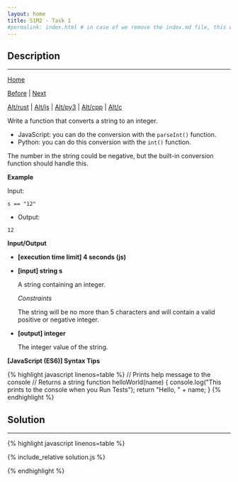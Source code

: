 ```yaml
---
layout: home
title: S1M2 - Task 1
#permalink: index.html # in case of we remove the index.md file, this doc will be the index page
---
```


<div class="row">
<div class="columnStmt" markdown="1">

## Description
------

[Home](../README.md)

[Before](../S1M1_Task_6/README.md) | [Next](../S1M2_Task_2/README.md)

[Alt/rust](./Alt_rust/README.md) | [Alt/js](./Alt_js/README.html) | [Alt/py3](./Alt_py3/README.md) | [Alt/cpp](./Alt_cpp/README.md) | [Alt/c](./Alt_c/README.md)

Write a function that converts a string to an integer.

-   JavaScript: you can do the conversion with the `parseInt()` function.
-   Python: you can do this conversion with the `int()` function.

The number in the string could be negative, but the built-in conversion function should handle this.

**Example**

Input:
```
s == "12"
```
-   Output:
```
12
```

**Input/Output**

* **[execution time limit] 4 seconds (js)**

* **[input] string s**

    A string containing an integer.

    *Constraints*

    The string will be no more than 5 characters and will contain a valid positive or negative integer.

* **[output] integer**

    The integer value of the string.

**[JavaScript (ES6)] Syntax Tips**

{% highlight javascript linenos=table %}
// Prints help message to the console
// Returns a string
function helloWorld(name) {
    console.log("This prints to the console when you Run Tests");
    return "Hello, " + name;
}
{% endhighlight %}

</div>
<div class="columnSol" markdown="1">

## Solution
------

{% highlight javascript linenos=table %}

{% include_relative solution.js %}

{% endhighlight %}

</div>
</div>